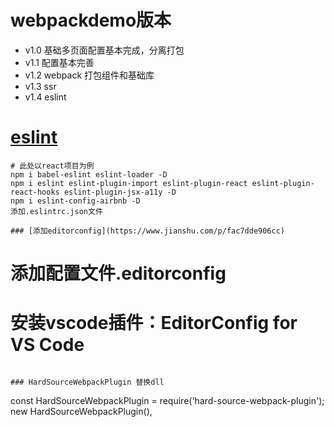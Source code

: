 # webpackdemo版本
* v1.0 基础多页面配置基本完成，分离打包
* v1.1 配置基本完善
* v1.2 webpack 打包组件和基础库
* v1.3 ssr
* v1.4 eslint

# [eslint](https://www.npmjs.com/package/eslint-config-airbnb)
```
# 此处以react项目为例
npm i babel-eslint eslint-loader -D
npm i eslint eslint-plugin-import eslint-plugin-react eslint-plugin-react-hooks eslint-plugin-jsx-a11y -D
npm i eslint-config-airbnb -D
添加.eslintrc.json文件

### [添加editorconfig](https://www.jianshu.com/p/fac7dde906cc)
```
# 添加配置文件.editorconfig
# 安装vscode插件：EditorConfig for VS Code
```

### HardSourceWebpackPlugin 替换dll
```
const HardSourceWebpackPlugin = require('hard-source-webpack-plugin');
new HardSourceWebpackPlugin(),

```
